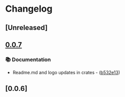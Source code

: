 # Changelog

## [Unreleased]

## [0.0.7](https://github.com/takula-tech/nita-obel/compare/obel-v0.0.6...obel-v0.0.7)

### 📚 Documentation

- Readme.md and logo updates in crates - ([b532e13](https://github.com/takula-tech/nita-obel/commit/b532e13ceface01aa7d69ce563ccce7893b815b6))

## [0.0.6]
